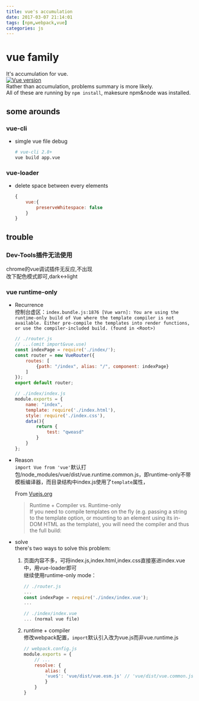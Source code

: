 ```yaml
---
title: vue's accumulation
date: 2017-03-07 21:14:01
tags: [npm,webpack,vue]
categories: js
---
```

# vue family

It's accumulation for vue.  
[![Vue version](https://img.shields.io/npm/v/vue.svg)](https://vuejs.org/)  
Rather than accumulation, problems summary is more likely.  
All of these are running by `npm install`, makesure npm&node was installed.

<!-- more -->

## some arounds

### vue-cli

* simgle vue file debug  
    ```bash
    # vue-cli 2.8+
    vue build app.vue
    ```

### vue-loader

* delete space between every elements
    ```js
    {
        vue:{
            preserveWhitespace: false
        }
    }
    ```

## trouble

### Dev-Tools插件无法使用

chrome的vue调试插件无反应,不出现  
改下配色模式即可,dark<->light

### vue runtime-only

* Recurrence  
    控制台虚区：`index.bundle.js:1876 [Vue warn]: You are using the runtime-only build of Vue where the template compiler is not available. Either pre-compile the templates into render functions, or use the compiler-included build. (found in <Root>)`
    ```js
    // ./router.js
    // ...(omit import&vue.use)
    const indexPage = require('./index/');
    const router = new VueRouter({
        routes: [
            {path: "/index", alias: "/", component: indexPage}
        ]
    });
    export default router;

    // ./index/index.js
    module.exports = {
        name: "index",
        template: require('./index.html'),
        style: require('./index.css'),
        data(){
            return {
                test: "qweasd"
            }
        }
    };
    ```
* Reason  
    `import Vue from 'vue'`默认打包/node_modules/vue/dist/vue.runtime.common.js，即runtime-only不带模板编译器，而目录结构中index.js使用了`template`属性，

    From [Vuejs.org](https://vuejs.org/v2/guide/installation.html#Runtime-Compiler-vs-Runtime-only)

    > Runtime + Compiler vs. Runtime-only  
    > If you need to compile templates on the fly (e.g. passing a string to the template option, or mounting to an element using its in-DOM HTML as the template), you will need the compiler and thus the full build:

* solve  
    there's two ways to solve this problem:
    1. 页面内容不多，可将index.js,index.html,index.css直接塞进index.vue中，用vue-loader即可  
        继续使用runtime-only mode：
        ```js
        // ./router.js
        ...
        const indexPage = require('./index/index.vue');
        ...

        // ./index/index.vue
        ... (normal vue file)
        ```

    2. runtime + compiler  
        修改webpack配置，`import`默认引入改为vue.js而非vue.runtime.js
        ```js
        // webpack.config.js
        module.exports = {
            // ...
            resolve: {
                alias: {
                'vue$': 'vue/dist/vue.esm.js' // 'vue/dist/vue.common.js' for webpack 1
                }
            }
        }
        ```